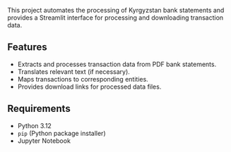 This project automates the processing of Kyrgyzstan bank statements and provides a Streamlit interface for processing and downloading transaction data.

## Features

- Extracts and processes transaction data from PDF bank statements.
- Translates relevant text (if necessary).
- Maps transactions to corresponding entities.
- Provides download links for processed data files.


## Requirements

- Python 3.12
- `pip` (Python package installer)
- Jupyter Notebook

